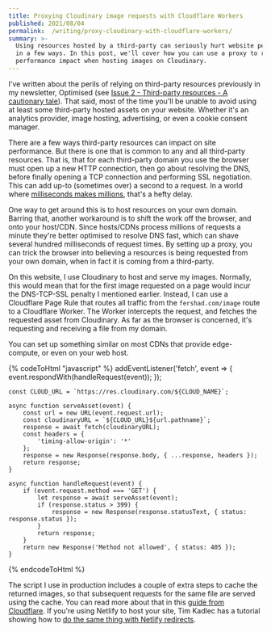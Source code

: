 ```yaml
---
title: Proxying Cloudinary image requests with Cloudflare Workers
published: 2021/08/04
permalink:  /writing/proxy-cloudinary-with-cloudflare-workers/
summary: >-
  Using resources hosted by a third-party can seriously hurt website performance
  in a few ways. In this post, we'll cover how you can use a proxy to reduce the
  performance impact when hosting images on Cloudinary.
---
```


I've written about the perils of relying on third-party resources previously in my newsletter, Optimised (see [Issue 2 - Third-party resources - A cautionary tale](https://optimised.email/issues/issue-2-third-party-resources-a-cautionary-tale)). That said, most of the time you'll be unable to avoid using at least some third-party hosted assets on your website. Whether it's an analytics provider, image hosting, advertising, or even a cookie consent manager.

There are a few ways third-party resources can impact on site performance. But there is one that is common to any and all third-party resources. That is, that for each third-party domain you use the browser must open up a new HTTP connection, then go about resolving the DNS, before finally opening a TCP connection and performing SSL negotiation. This can add up-to (sometimes over) a second to a request. In a world where [milliseconds makes millions](https://www2.deloitte.com/ie/en/pages/consulting/articles/milliseconds-make-millions.html), that's a hefty delay.

One way to get around this is to host resources on your own domain. Barring that, another workaround is to shift the work off the browser, and onto your host/CDN. Since hosts/CDNs process millions of requests a minute they're better optimised to resolve DNS fast, which can shave several hundred milliseconds of request times. By setting up a proxy, you can trick the browser into believing a resources is being requested from your own domain, when in fact it is coming from a third-party.

On this website, I use Cloudinary to host and serve my images. Normally, this would mean that for the first image requested on a page would incur the DNS-TCP-SSL penalty I mentioned earlier. Instead, I can use a Cloudflare Page Rule that routes all traffic from the `fershad.com/image` route to a Cloudflare Worker. The Worker intercepts the request, and fetches the requested asset from Cloudinary. As far as the browser is concerned, it's requesting and receiving a file from my domain.

You can set up something similar on most CDNs that provide edge-compute, or even on your web host.

<!-- markdownlint-disable -->
{% codeToHtml "javascript" %}
    addEventListener('fetch', event => {
        event.respondWith(handleRequest(event));
    });

    const CLOUD_URL = `https://res.cloudinary.com/${CLOUD_NAME}`;

    async function serveAsset(event) {
        const url = new URL(event.request.url);
        const cloudinaryURL = `${CLOUD_URL}${url.pathname}`;
        response = await fetch(cloudinaryURL);
        const headers = {
            'timing-allow-origin': '*'
        };
        response = new Response(response.body, { ...response, headers });
        return response;
    }

    async function handleRequest(event) {
        if (event.request.method === 'GET') {
            let response = await serveAsset(event);
            if (response.status > 399) {
                response = new Response(response.statusText, { status: response.status });
            }
            return response;
        }
        return new Response('Method not allowed', { status: 405 });
    }
{% endcodeToHtml %}
<!-- markdownlint-enable -->

The script I use in production includes a couple of extra steps to cache the returned images, so that subsequent requests for the same file are served using the cache. You can read more about that in this [guide from Cloudflare](https://developers.cloudflare.com/workers/tutorials/configure-your-cdn). If you're using Netlify to host your site, Tim Kadlec has a tutorial showing how to [do the same thing with Netlify redirects](https://timkadlec.com/remembers/2020-11-17-netlify-proxy-requests/).
